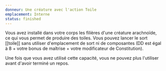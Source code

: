 ```yaml
---
donneur: Une créature avec l'action Toile
emplacement: Interne
status: finished
---
```

Vous avez installé dans votre corps les filières d'une créature arachnoïde, ce qui vous permet de produire des toiles. Vous pouvez lancer le sort [[toile]] sans utiliser d'emplacement de sort ni de composantes (DD est égal à 8 + votre bonus de maîtrise + votre modificateur de Constitution). 

Une fois que vous avez utilisé cette capacité, vous ne pouvez plus l'utiliser avant d'avoir terminé un repos.
